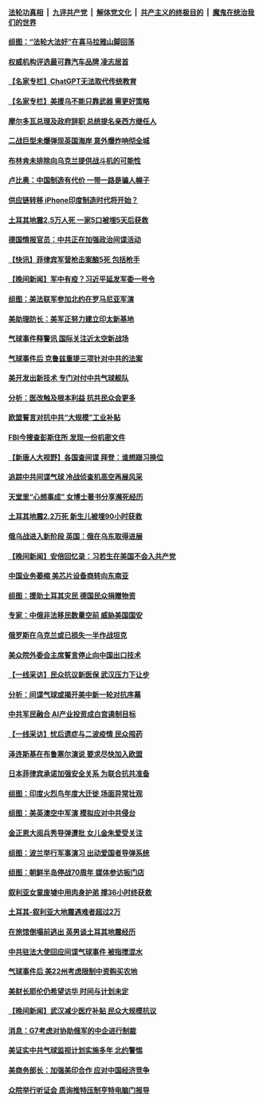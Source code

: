 ####  [法轮功真相](../../../../basic/blob/master/README.md?t=02130012) &nbsp;|&nbsp; [九评共产党](../../../../9ping.md/blob/master/README.md?t=02130012) &nbsp;|&nbsp; [解体党文化](../../../../jtdwh.md/blob/master/README.md?t=02130012)  &nbsp;|&nbsp; [共产主义的终极目的](../../../../gczydzjmd.md/blob/master/README.md?t=02130012) &nbsp;|&nbsp; [魔鬼在统治我们的世界](../../../../mgztzwmdsj.md/blob/master/README.md?t=02130012) 

#### [组图：“法轮大法好”在喜马拉雅山脚回荡](../pages/nsc418/n13905806.md?t=02130012) 

#### [权威机构评选最可靠汽车品牌 凌志居首](../pages/nsc418/n13925956.md?t=02130012) 

#### [【名家专栏】ChatGPT无法取代传统教育](../pages/nsc418/n13927127.md?t=02130012) 

#### [【名家专栏】美援乌不能只靠武器 需更好策略](../pages/nsc418/n13927643.md?t=02130012) 

#### [摩尔多瓦总理及政府辞职 总统提名亲西方继任人](../pages/nsc418/n13927780.md?t=02130012) 

#### [二战巨型未爆弹现英国海岸 意外爆炸响彻全城](../pages/nsc418/n13927489.md?t=02130012) 

#### [布林肯未排除向乌克兰提供战斗机的可能性](../pages/nsc418/n13927777.md?t=02130012) 

#### [卢比奥：中国制造有代价 一带一路是骗人幌子](../pages/nsc418/n13927248.md?t=02130012) 

#### [供应链转移 iPhone印度制造时代将开始？](../pages/nsc418/n13927744.md?t=02130012) 

#### [土耳其地震2.5万人死 一家5口被埋5天后获救](../pages/nsc418/n13927625.md?t=02130012) 

#### [德国情报官员：中共正在加强政治间谍活动](../pages/nsc418/n13927691.md?t=02130012) 

#### [【快讯】菲律宾军营枪击案酿5死 包括枪手](../pages/nsc418/n13927642.md?t=02130012) 


#### [【晚间新闻】军中有疫？习近平延发军委一号令](../pages/nsc418/n13927601.md?t=02130012) 


#### [组图：美法联军参加北约在罗马尼亚军演](../pages/nsc418/n13927549.md?t=02130012) 

#### [美助理防长：美军正努力建立印太新基地](../pages/nsc418/n13927510.md?t=02130012) 

#### [气球事件释警讯 国际关注近太空新战场](../pages/nsc418/n13927404.md?t=02130012) 

#### [气球事件后 克鲁兹重提三项针对中共的法案](../pages/nsc418/n13927256.md?t=02130012) 

#### [美开发出新技术 专门对付中共气球舰队](../pages/nsc418/n13927288.md?t=02130012) 

#### [分析：医改触及根本利益 抗共民众会更多](../pages/nsc418/n13926456.md?t=02130012) 

#### [欧盟誓言对抗中共“大规模”工业补贴](../pages/nsc418/n13927206.md?t=02130012) 

#### [FBI今搜查彭斯住所 发现一份机密文件](../pages/nsc418/n13927240.md?t=02130012) 

#### [【新唐人大视野】各国查间谍 拜登：谁想跟习换位](../pages/nsc418/n13927198.md?t=02130012) 

#### [追踪中共间谍气球 冷战侦查机高空再展风采](../pages/nsc418/n13927205.md?t=02130012) 

#### [天堂里“心想事成” 女博士著书分享濒死经历](../pages/nsc418/n13926955.md?t=02130012) 

#### [土耳其地震2.2万死 新生儿被埋90小时获救](../pages/nsc418/n13927032.md?t=02130012) 

#### [俄乌战进入新阶段 英国：俄在乌东取得进展](../pages/nsc418/n13927045.md?t=02130012) 

#### [【晚间新闻】安倍回忆录：习若生在美国不会入共产党](../pages/nsc418/n13926979.md?t=02130012) 


#### [中国业务萎缩 美芯片设备商转向东南亚](../pages/nsc418/n13926951.md?t=02130012) 

#### [组图：援助土耳其灾民 德国民众捐赠物资](../pages/nsc418/n13926896.md?t=02130012) 

#### [专家：中俄非法移民数量空前 威胁美国国安](../pages/nsc418/n13926866.md?t=02130012) 

#### [俄罗斯在乌克兰或已损失一半作战坦克](../pages/nsc418/n13926580.md?t=02130012) 

#### [美众院外委会主席誓言停止向中国出口技术](../pages/nsc418/n13926472.md?t=02130012) 

#### [【一线采访】民众抗议新医保 武汉压力下让步](../pages/nsc418/n13926500.md?t=02130012) 

#### [分析：间谍气球或揭开美中新一轮对抗序幕](../pages/nsc418/n13926499.md?t=02130012) 

#### [中共军民融合 AI产业投资成白宫遏制目标](../pages/nsc418/n13926491.md?t=02130012) 

#### [【一线采访】忧后遗症与二波疫情 民众囤药](../pages/nsc418/n13926211.md?t=02130012) 

#### [泽连斯基在布鲁塞尔演说 要求尽快加入欧盟](../pages/nsc418/n13926471.md?t=02130012) 

#### [日本菲律宾承诺加强安全关系 为联合抗共准备](../pages/nsc418/n13926460.md?t=02130012) 

#### [组图：印度火烈鸟年度大迁徙 场面异常壮观](../pages/nsc418/n13926099.md?t=02130012) 

#### [组图：美英澳空中军演 模拟应对中共侵台](../pages/nsc418/n13926447.md?t=02130012) 

#### [金正恩大阅兵秀导弹遭批 女儿金朱爱受关注](../pages/nsc418/n13926382.md?t=02130012) 

#### [组图：波兰举行军事演习 出动爱国者导弹系统](../pages/nsc418/n13926360.md?t=02130012) 

#### [组图：朝鲜半岛停战70周年 媒体参访板门店](../pages/nsc418/n13926176.md?t=02130012) 

#### [叙利亚女童废墟中用肉身护弟 撑36小时终获救](../pages/nsc418/n13926085.md?t=02130012) 

#### [土耳其-叙利亚大地震遇难者超过2万](../pages/nsc418/n13926294.md?t=02130012) 

#### [在旅馆倒塌前逃出 英男谈土耳其地震经历](../pages/nsc418/n13925918.md?t=02130012) 

#### [中共驻法大使回应间谍气球事件 被指搅混水](../pages/nsc418/n13926089.md?t=02130012) 

#### [气球事件后 美22州考虑限制中资购买农地](../pages/nsc418/n13926097.md?t=02130012) 




#### [美财长耶伦仍希望访华 时间与计划未定](../pages/nsc418/n13926158.md?t=02130012) 

#### [【晚间新闻】武汉减少医疗补贴 民众大规模抗议](../pages/nsc418/n13925524.md?t=02130012) 

#### [消息：G7考虑对协助俄军的中企进行制裁](../pages/nsc418/n13925886.md?t=02130012) 

#### [美证实中共气球监视计划实施多年 北约警惕](../pages/nsc418/n13925762.md?t=02130012) 

#### [美商务部长：加强美印合作 应对中国经济竞争](../pages/nsc418/n13925775.md?t=02130012) 

#### [众院举行听证会 质询推特压制亨特电脑门报导](../pages/nsc418/n13925664.md?t=02130012) 

